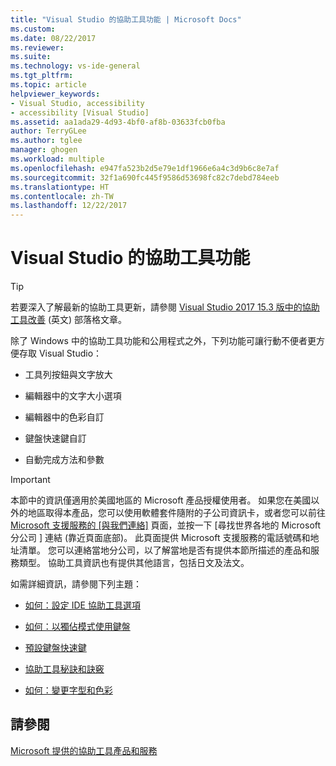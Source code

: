 ```yaml
---
title: "Visual Studio 的協助工具功能 | Microsoft Docs"
ms.custom: 
ms.date: 08/22/2017
ms.reviewer: 
ms.suite: 
ms.technology: vs-ide-general
ms.tgt_pltfrm: 
ms.topic: article
helpviewer_keywords:
- Visual Studio, accessibility
- accessibility [Visual Studio]
ms.assetid: aa1ada29-4d93-4bf0-af8b-03633fcb0fba
author: TerryGLee
ms.author: tglee
manager: ghogen
ms.workload: multiple
ms.openlocfilehash: e947fa523b2d5e79e1df1966e6a4c3d9b6c8e7af
ms.sourcegitcommit: 32f1a690fc445f9586d53698fc82c7debd784eeb
ms.translationtype: HT
ms.contentlocale: zh-TW
ms.lasthandoff: 12/22/2017
---
```

# <a name="accessibility-features-of-visual-studio"></a>Visual Studio 的協助工具功能
> [!TIP]
> 若要深入了解最新的協助工具更新，請參閱 [Visual Studio 2017 15.3 版中的協助工具改善](https://blogs.msdn.microsoft.com/visualstudio/2017/08/14/accessibility-improvements-in-visual-studio-2017-version-15-3/) \(英文\) 部落格文章。

除了 Windows 中的協助工具功能和公用程式之外，下列功能可讓行動不便者更方便存取 Visual Studio：  

-   工具列按鈕與文字放大  

-   編輯器中的文字大小選項  

-   編輯器中的色彩自訂  

-   鍵盤快速鍵自訂  

-   自動完成方法和參數  

> [!IMPORTANT]
>  本節中的資訊僅適用於美國地區的 Microsoft 產品授權使用者。 如果您在美國以外的地區取得本產品，您可以使用軟體套件隨附的子公司資訊卡，或者您可以前往 [Microsoft 支援服務的 [與我們連絡]](http://support.microsoft.com/ContactUs) 頁面，並按一下 [尋找世界各地的 Microsoft 分公司 ] 連結 (靠近頁面底部)。 此頁面提供 Microsoft 支援服務的電話號碼和地址清單。 您可以連絡當地分公司，以了解當地是否有提供本節所描述的產品和服務類型。 協助工具資訊也有提供其他語言，包括日文及法文。  

 如需詳細資訊，請參閱下列主題：  

-   [如何：設定 IDE 協助工具選項](../../ide/reference/how-to-set-ide-accessibility-options.md)  

-   [如何：以獨佔模式使用鍵盤](../../ide/reference/how-to-use-the-keyboard-exclusively.md)  

-   [預設鍵盤快速鍵](../../ide/default-keyboard-shortcuts-in-visual-studio.md)  

-   [協助工具秘訣和訣竅](../../ide/reference/accessibility-tips-and-tricks.md)  

-   [如何：變更字型和色彩](../../ide/how-to-change-fonts-and-colors-in-visual-studio.md)  

## <a name="see-also"></a>請參閱  
 [Microsoft 提供的協助工具產品和服務](../../ide/reference/accessibility-products-and-services-from-microsoft.md)
